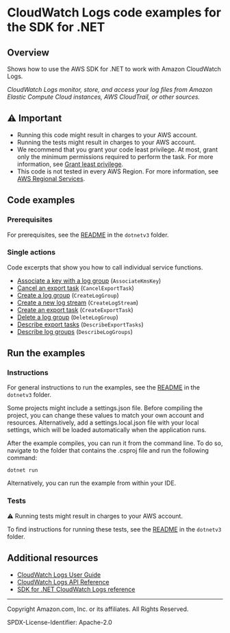 <!--Generated by WRITEME on 2023-04-25 15:58:37.216428 (UTC)-->
# CloudWatch Logs code examples for the SDK for .NET

## Overview

Shows how to use the AWS SDK for .NET to work with Amazon CloudWatch Logs.

<!--custom.overview.start-->
<!--custom.overview.end-->

*CloudWatch Logs monitor, store, and access your log files from Amazon Elastic Compute Cloud instances, AWS CloudTrail, or other sources.*

## ⚠ Important

* Running this code might result in charges to your AWS account.
* Running the tests might result in charges to your AWS account.
* We recommend that you grant your code least privilege. At most, grant only the minimum permissions required to perform the task. For more information, see [Grant least privilege](https://docs.aws.amazon.com/IAM/latest/UserGuide/best-practices.html#grant-least-privilege).
* This code is not tested in every AWS Region. For more information, see [AWS Regional Services](https://aws.amazon.com/about-aws/global-infrastructure/regional-product-services).

<!--custom.important.start-->
<!--custom.important.end-->

## Code examples

### Prerequisites

For prerequisites, see the [README](../README.md#Prerequisites) in the `dotnetv3` folder.


<!--custom.prerequisites.start-->
<!--custom.prerequisites.end-->

### Single actions

Code excerpts that show you how to call individual service functions.

* [Associate a key with a log group](AssociateKmsKeyExample/AssociateKmsKey.cs#L6) (`AssociateKmsKey`)
* [Cancel an export task](CancelExportTaskExample/CancelExportTask.cs#L6) (`CancelExportTask`)
* [Create a log group](CreateLogGroupExample/CreateLogGroup.cs#L6) (`CreateLogGroup`)
* [Create a new log stream](CreateLogStreamExample/CreateLogStream.cs#L6) (`CreateLogStream`)
* [Create an export task](CreateExportTaskExample/CreateExportTask.cs#L6) (`CreateExportTask`)
* [Delete a log group](DeleteLogGroupExample/DeleteLogGroup.cs#L6) (`DeleteLogGroup`)
* [Describe export tasks](DescribeExportTasksExample/DescribeExportTasks.cs#L6) (`DescribeExportTasks`)
* [Describe log groups](DescribeLogGroupsExample/DescribeLogGroups.cs#L6) (`DescribeLogGroups`)

## Run the examples

### Instructions


For general instructions to run the examples, see the [README](../README.md#building-and-running-the-code-examples) in the `dotnetv3` folder.

Some projects might include a settings.json file. Before compiling the project,
you can change these values to match your own account and resources. Alternatively, add a settings.local.json file with
your local settings, which will be loaded automatically when the application runs.

After the example compiles, you can run it from the command line. To do so, navigate to
the folder that contains the .csproj file and run the following command:

```
dotnet run
```
Alternatively, you can run the example from within your IDE.


<!--custom.instructions.start-->
<!--custom.instructions.end-->



### Tests

⚠ Running tests might result in charges to your AWS account.


To find instructions for running these tests, see the [README](../README.md#Tests)
in the `dotnetv3` folder.



<!--custom.tests.start-->
<!--custom.tests.end-->

## Additional resources

* [CloudWatch Logs User Guide](https://docs.aws.amazon.com/AmazonCloudWatch/latest/logs/WhatIsCloudWatchLogs.html)
* [CloudWatch Logs API Reference](https://docs.aws.amazon.com/AmazonCloudWatchLogs/latest/APIReference/Welcome.html)
* [SDK for .NET CloudWatch Logs reference](https://docs.aws.amazon.com/sdkfornet/v3/apidocs/items/CloudWatchLogs/NCloudWatchLogs.html)

<!--custom.resources.start-->
<!--custom.resources.end-->

---

Copyright Amazon.com, Inc. or its affiliates. All Rights Reserved.

SPDX-License-Identifier: Apache-2.0